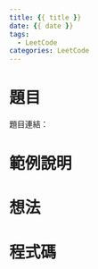 ```yaml
---
title: {{ title }}
date: {{ date }}
tags:
  - LeetCode
categories: LeetCode
---
```


# 題目
題目連結：[]()

# 範例說明

# 想法

# 程式碼
